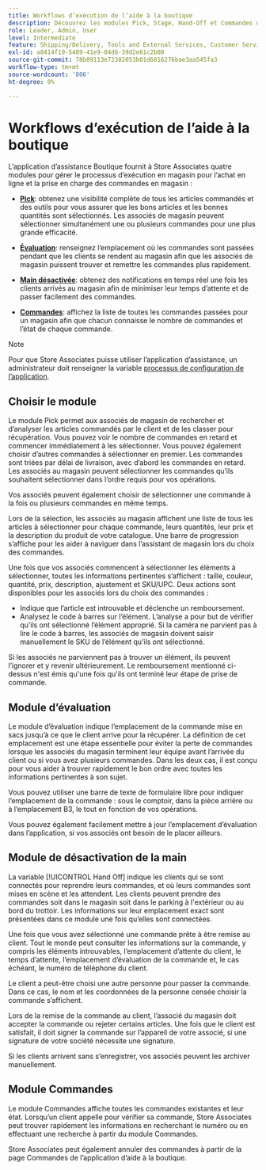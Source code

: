 ```yaml
---
title: Workflows d’exécution de l’aide à la boutique
description: Découvrez les modules Pick, Stage, Hand-Off et Commandes disponibles dans l’application d’aide à la boutique. Ces modules permettent d’exécuter de bout en bout le workflow d’exécution des magasins pour les commandes BOPIS. Store Associates utilise ces modules pour gérer et envoyer des commandes de nettoyage de magasin aux clients.
role: Leader, Admin, User
level: Intermediate
feature: Shipping/Delivery, Tools and External Services, Customer Service
exl-id: a8414f19-5489-41e9-84d6-39d2e61c2b08
source-git-commit: 78b09113e72382053b01d6016276bae3aa545fa3
workflow-type: tm+mt
source-wordcount: '806'
ht-degree: 0%

---
```


# Workflows d’exécution de l’aide à la boutique

L’application d’assistance Boutique fournit à Store Associates quatre modules pour gérer le processus d’exécution en magasin pour l’achat en ligne et la prise en charge des commandes en magasin :

- **[Pick](#pick-module)**: obtenez une visibilité complète de tous les articles commandés et des outils pour vous assurer que les bons articles et les bonnes quantités sont sélectionnés. Les associés de magasin peuvent sélectionner simultanément une ou plusieurs commandes pour une plus grande efficacité.

- **[Évaluation](#stage-module)**: renseignez l’emplacement où les commandes sont passées pendant que les clients se rendent au magasin afin que les associés de magasin puissent trouver et remettre les commandes plus rapidement.

- **[Main désactivée](#hand-off-module)**: obtenez des notifications en temps réel une fois les clients arrivés au magasin afin de minimiser leur temps d’attente et de passer facilement des commandes.

- **[Commandes](#orders-module)**: affichez la liste de toutes les commandes passées pour un magasin afin que chacun connaisse le nombre de commandes et l’état de chaque commande.

>[!NOTE]
>
>Pour que Store Associates puisse utiliser l’application d’assistance, un administrateur doit renseigner la variable [processus de configuration de l’application](app-setup.md).

## Choisir le module

Le module Pick permet aux associés de magasin de rechercher et d’analyser les articles commandés par le client et de les classer pour récupération. Vous pouvez voir le nombre de commandes en retard et commencer immédiatement à les sélectionner. Vous pouvez également choisir d’autres commandes à sélectionner en premier. Les commandes sont triées par délai de livraison, avec d’abord les commandes en retard. Les associés au magasin peuvent sélectionner les commandes qu’ils souhaitent sélectionner dans l’ordre requis pour vos opérations.

Vos associés peuvent également choisir de sélectionner une commande à la fois ou plusieurs commandes en même temps.

Lors de la sélection, les associés au magasin affichent une liste de tous les articles à sélectionner pour chaque commande, leurs quantités, leur prix et la description du produit de votre catalogue. Une barre de progression s’affiche pour les aider à naviguer dans l’assistant de magasin lors du choix des commandes.

Une fois que vos associés commencent à sélectionner les éléments à sélectionner, toutes les informations pertinentes s’affichent : taille, couleur, quantité, prix, description, ajustement et SKU/UPC. Deux actions sont disponibles pour les associés lors du choix des commandes :

- Indique que l’article est introuvable et déclenche un remboursement.
- Analysez le code à barres sur l’élément. L’analyse a pour but de vérifier qu’ils ont sélectionné l’élément approprié. Si la caméra ne parvient pas à lire le code à barres, les associés de magasin doivent saisir manuellement le SKU de l’élément qu’ils ont sélectionné.

Si les associés ne parviennent pas à trouver un élément, ils peuvent l’ignorer et y revenir ultérieurement.  Le remboursement mentionné ci-dessus n&#39;est émis qu&#39;une fois qu&#39;ils ont terminé leur étape de prise de commande.

## Module d’évaluation

Le module d’évaluation indique l’emplacement de la commande mise en sacs jusqu’à ce que le client arrive pour la récupérer. La définition de cet emplacement est une étape essentielle pour éviter la perte de commandes lorsque les associés du magasin terminent leur équipe avant l’arrivée du client ou si vous avez plusieurs commandes. Dans les deux cas, il est conçu pour vous aider à trouver rapidement le bon ordre avec toutes les informations pertinentes à son sujet.

Vous pouvez utiliser une barre de texte de formulaire libre pour indiquer l’emplacement de la commande : sous le comptoir, dans la pièce arrière ou à l’emplacement B3, le tout en fonction de vos opérations.

Vous pouvez également facilement mettre à jour l’emplacement d’évaluation dans l’application, si vos associés ont besoin de le placer ailleurs.

## Module de désactivation de la main

La variable [!UICONTROL Hand Off] indique les clients qui se sont connectés pour reprendre leurs commandes, et où leurs commandes sont mises en scène et les attendent. Les clients peuvent prendre des commandes soit dans le magasin soit dans le parking à l&#39;extérieur ou au bord du trottoir. Les informations sur leur emplacement exact sont présentées dans ce module une fois qu’elles sont connectées.

Une fois que vous avez sélectionné une commande prête à être remise au client. Tout le monde peut consulter les informations sur la commande, y compris les éléments introuvables, l’emplacement d’attente du client, le temps d’attente, l’emplacement d’évaluation de la commande et, le cas échéant, le numéro de téléphone du client.

Le client a peut-être choisi une autre personne pour passer la commande. Dans ce cas, le nom et les coordonnées de la personne censée choisir la commande s’affichent.

Lors de la remise de la commande au client, l’associé du magasin doit accepter la commande ou rejeter certains articles. Une fois que le client est satisfait, il doit signer la commande sur l’appareil de votre associé, si une signature de votre société nécessite une signature.

Si les clients arrivent sans s’enregistrer, vos associés peuvent les archiver manuellement.

## Module Commandes

Le module Commandes affiche toutes les commandes existantes et leur état. Lorsqu’un client appelle pour vérifier sa commande, Store Associates peut trouver rapidement les informations en recherchant le numéro ou en effectuant une recherche à partir du module Commandes.

Store Associates peut également annuler des commandes à partir de la page Commandes de l’application d’aide à la boutique.
